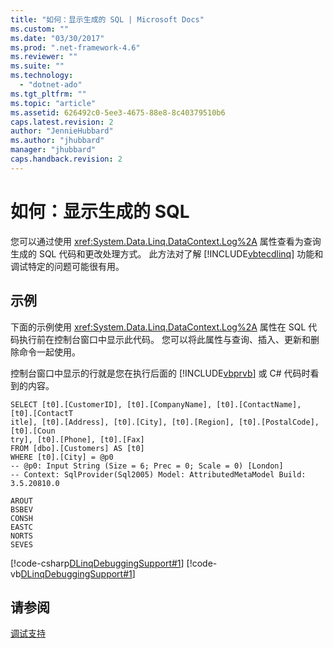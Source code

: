 ```yaml
---
title: "如何：显示生成的 SQL | Microsoft Docs"
ms.custom: ""
ms.date: "03/30/2017"
ms.prod: ".net-framework-4.6"
ms.reviewer: ""
ms.suite: ""
ms.technology: 
  - "dotnet-ado"
ms.tgt_pltfrm: ""
ms.topic: "article"
ms.assetid: 626492c0-5ee3-4675-88e8-8c40379510b6
caps.latest.revision: 2
author: "JennieHubbard"
ms.author: "jhubbard"
manager: "jhubbard"
caps.handback.revision: 2
---
```

# 如何：显示生成的 SQL
您可以通过使用 <xref:System.Data.Linq.DataContext.Log%2A> 属性查看为查询生成的 SQL 代码和更改处理方式。  此方法对了解 [!INCLUDE[vbtecdlinq](../../../../../../includes/vbtecdlinq-md.md)] 功能和调试特定的问题可能很有用。  
  
## 示例  
 下面的示例使用 <xref:System.Data.Linq.DataContext.Log%2A> 属性在 SQL 代码执行前在控制台窗口中显示此代码。  您可以将此属性与查询、插入、更新和删除命令一起使用。  
  
 控制台窗口中显示的行就是您在执行后面的 [!INCLUDE[vbprvb](../../../../../../includes/vbprvb-md.md)] 或 C\# 代码时看到的内容。  
  
```  
SELECT [t0].[CustomerID], [t0].[CompanyName], [t0].[ContactName], [t0].[ContactT  
itle], [t0].[Address], [t0].[City], [t0].[Region], [t0].[PostalCode], [t0].[Coun  
try], [t0].[Phone], [t0].[Fax]  
FROM [dbo].[Customers] AS [t0]  
WHERE [t0].[City] = @p0  
-- @p0: Input String (Size = 6; Prec = 0; Scale = 0) [London]  
-- Context: SqlProvider(Sql2005) Model: AttributedMetaModel Build: 3.5.20810.0  
```  
  
```  
AROUT  
BSBEV  
CONSH  
EASTC  
NORTS  
SEVES  
```  
  
 [!code-csharp[DLinqDebuggingSupport#1](../../../../../../samples/snippets/csharp/VS_Snippets_Data/DLinqDebuggingSupport/cs/Program.cs#1)]
 [!code-vb[DLinqDebuggingSupport#1](../../../../../../samples/snippets/visualbasic/VS_Snippets_Data/DLinqDebuggingSupport/vb/Module1.vb#1)]  
  
## 请参阅  
 [调试支持](../../../../../../docs/framework/data/adonet/sql/linq/debugging-support.md)